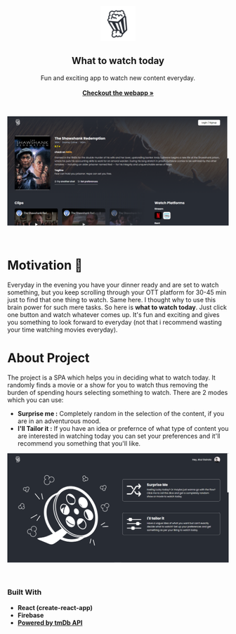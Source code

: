 <br />
<p align="center">
  <a href="https://atul-gairola.github.io/what-to-watch-today/">
    <img src="src/images/readme/Logo.png" alt="Logo" width="80" height="80">
  </a>

  <h2 align="center">What to watch today</h2>

  <p align="center">
    Fun and exciting app to watch new content everyday.
    <br />
    <br />
    <a href="https://atul-gairola.github.io/what-to-watch-today/"><strong>Checkout the webapp »</strong></a>
  </p>
</p>
<br />

![project_screenshot](https://github.com/atul-gairola/what-to-watch-today/blob/master/src/images/readme/movieshot.png?raw=true)

<br />

# Motivation 💪

Everyday in the evening you have your dinner ready and are set to watch something, but you keep scrolling through your OTT platform for 30-45 min just to find that one thing to watch. Same here. I thought why to use this brain power for such mere tasks. So here is **what to watch today**. Just click one button and watch whatever comes up. It's fun and exciting and gives you something to look forward to everyday (not that i recommend wasting your time watching movies everyday).

# About Project

The project is a SPA which helps you in deciding what to watch today. It randomly finds a movie or a show for you to watch thus removing the burden of spending hours selecting something to watch. There are 2 modes which you can use: 
- **Surprise me :** Completely random in the selection of the content, if you are in an adventurous mood.
- **I'll Tailor it :** If you have an idea or prefernce of what type of content you are interested in watching today you can set your preferences and it'll recommend you something that you'll like. 

![project_screenshot](https://github.com/atul-gairola/what-to-watch-today/blob/master/src/images/readme/home.png?raw=true)

<br />

### Built With

- **React (create-react-app)**
- **Firebase**
- [**Powered by tmDb API**](https://www.themoviedb.org/documentation/api)



